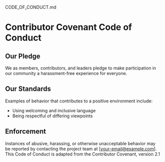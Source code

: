 CODE_OF_CONDUCT.md
# Contributor Covenant Code of Conduct
## Our Pledge
We as members, contributors, and leaders pledge to make participation in our community a harassment-free
experience for everyone.
## Our Standards
Examples of behavior that contributes to a positive environment include:
- Using welcoming and inclusive language
- Being respectful of differing viewpoints
## Enforcement
Instances of abusive, harassing, or otherwise unacceptable behavior may be reported by contacting the
project team at [your-email@example.com].
This Code of Conduct is adapted from the Contributor Covenant, version 2.1
